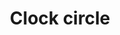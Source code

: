 ---
title: Clock circle
tags: ["clock", "circle", "time", "watch", "hour", "round", "circular", "alarm"]
icon: clock-circle
svg: '<svg xmlns="http://www.w3.org/2000/svg" width="24" height="24" fill="none" viewBox="0 0 24 24" stroke-width="1.5" stroke-linecap="round" stroke-linejoin="round" stroke="currentColor"><path d="M12 6v6l4 2"/><circle cx="12" cy="12" r="9"/></svg>'
---